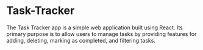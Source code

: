 # Task-Tracker
The Task Tracker app is a simple web application built using React. Its primary purpose is to allow users to manage tasks by providing features for adding, deleting, marking as completed, and filtering tasks.
